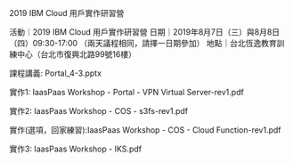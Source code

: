 2019 IBM Cloud 用戶實作研習營

活動｜2019 IBM Cloud 用戶實作研習營
日期｜2019年8月7日（三）與8月8日（四）09:30-17:00 （兩天議程相同，請擇一日期參加）
地點｜台北恆逸教育訓練中心（台北市復興北路99號16樓）

課程講義: Portal_4-3.pptx

實作1: IaasPaas Workshop - Portal - VPN Virtual Server-rev1.pdf

實作2: IaasPaas Workshop - COS - s3fs-rev1.pdf

實作(選項，回家練習):IaasPaas Workshop - COS - Cloud Function-rev1.pdf

實作3: IaasPaas Workshop - IKS.pdf
